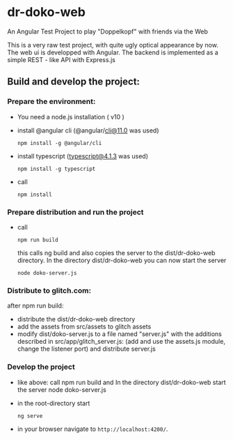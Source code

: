 # dr-doko-web
An Angular Test Project to play "Doppelkopf" with friends via the Web 

This is a very raw test project, with quite ugly optical appearance by now.
The web ui is developped with Angular. The backend is implemented as a simple REST - like API with Express.js

## Build and develop the project:
### Prepare the environment:
- You need a node.js installation ( v10 )
- install @angular cli (@angular/cli@11.0 was used)  
  ```
  npm install -g @angular/cli
  ```
  
- install typescript (typescript@4.1.3 was used)
  ```
  npm install -g typescript
  ```
  
- call 
  ```
  npm install
  ```

### Prepare distribution and run the project
- call 
  ```
  npm run build
  ```
  this calls ng build and also copies the server to the dist/dr-doko-web directory.
  In the directory dist/dr-doko-web you can now start the server 
  ```
  node doko-server.js
  ```

### Distribute to glitch.com: 
after npm run build:
- distribute the dist/dr-doko-web directory
- add the assets from src/assets to glitch assets
- modify dist/doko-server.js to a file named "server.js" with the additions described in src/app/glitch_server.js:
  (add and use the assets.js module, change the listener port)
  and distribute server.js

### Develop the project
- like above: 
  call npm run build and 
  In the directory dist/dr-doko-web start the server 
  node doko-server.js

- in the root-directory start
  ```
  ng serve
  ```

- in your browser navigate to `http://localhost:4200/`.

